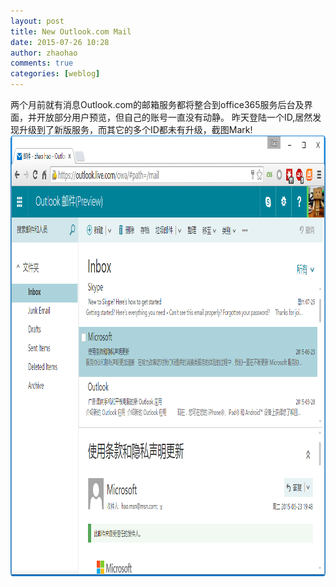 ```yaml
---
layout: post
title: New Outlook.com Mail
date: 2015-07-26 10:28
author: zhaohao
comments: true
categories: [weblog]
---
```

两个月前就有消息Outlook.com的邮箱服务都将整合到office365服务后台及界面，并开放部分用户预览，但自己的账号一直没有动静。
昨天登陆一个ID,居然发现升级到了新版服务，而其它的多个ID都未有升级，截图Mark!
<a href="/Resource/2015-07-26-outlook.png"><img src="/Resource/2015-07-26-outlook.png" alt="2015-07-26-outlook" width="1013" height="705" class="alignnone size-full wp-image-589" /></a>
